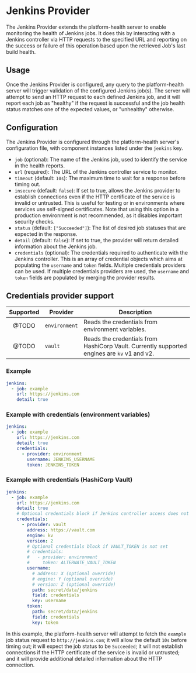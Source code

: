 # Jenkins Provider

The Jenkins Provider extends the platform-health server to enable monitoring the health of Jenkins jobs. It does this by
interacting with a Jenkins controller via HTTP requests to the specified URL and reporting on the success or failure of
this operation based upon the retrieved Job's last build health.

## Usage

Once the Jenkins Provider is configured, any query to the platform-health server will trigger validation of the
configured Jenkins job(s). The server will attempt to send an HTTP request to each defined Jenkins job, and it will
report each job as "healthy" if the request is successful and the job health status matches one of the expected values,
or "unhealthy" otherwise.

## Configuration

The Jenkins Provider is configured through the platform-health server's configuration file, with component instances
listed under the `jenkins` key.

* `job` (optional): The name of the Jenkins job, used to identify the service in the health reports.
* `url` (required): The URL of the Jenkins controller service to monitor.
* `timeout` (default: `10s`): The maximum time to wait for a response before timing out.
* `insecure` (default: `false`): If set to true, allows the Jenkins provider to establish connections even if the HTTP
  certificate of the service is invalid or untrusted. This is useful for testing or in environments where services use
  self-signed certificates. Note that using this option in a production environment is not recommended, as it disables
  important security checks.
* `status` (default: `["Succeeded"]`): The list of desired job statuses that are expected in the response.
* `detail` (default: `false`): If set to true, the provider will return detailed information about the Jenkins job.
* `credentials` (optional): The credentials required to authenticate with the Jenkins controller. This is an array of
  credential objects which aims at populating the `username` and `token` fields. Multiple credentials providers can be used.
  If multiple credentials providers are used, the `username` and `token` fields are populated by merging the provider results.

## Credentials provider support

|             Supported             | Provider      | Description                                                                                 |
|:---------------------------------:|---------------|---------------------------------------------------------------------------------------------|
|               @TODO               | `environment` | Reads the credentials from environment variables.                                           |
|               @TODO               | `vault`       | Reads the credentials from HashiCorp Vault. Currently supported engines are `kv` v1 and v2. |

### Example

```yaml
jenkins:
  - job: example
    url: https://jenkins.com
    detail: true
```

### Example with credentials (environment variables)

```yaml
jenkins:
  - job: example
    url: https://jenkins.com
    detail: true
    credentials:
      - provider: environment
        username: JENKINS_USERNAME
        token: JENKINS_TOKEN
```

### Example with credentials (HashiCorp Vault)

```yaml
jenkins:
  - job: example
    url: https://jenkins.com
    detail: true
    # Optional credentials block if Jenkins controller access does not require authentication
    credentials:
      - provider: vault
        address: https://vault.com
        engine: kv
        version: 2
        # Optional credentials block if VAULT_TOKEN is not set
        # credentials:
        #   - provider: environment
        #     token: ALTERNATE_VAULT_TOKEN
        username:
          # address: X (optional override)
          # engine: Y (optional override)
          # version: Z (optional override)
          path: secret/data/jenkins
          field: credentials
          key: username
        token:
          path: secret/data/jenkins
          field: credentials
          key: token
```

In this example, the platform-health server will attempt to fetch the `example` job status request
to `http://jenkins.com`; it will allow the default `10s` before timing out; it will expect the job status to
be `Succeeded`; it will not establish connections if the HTTP certificate of the service is invalid or untrusted; and it
will provide additional detailed information about the HTTP connection.

